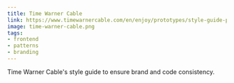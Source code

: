 ```yaml
---
title: Time Warner Cable
link: https://www.timewarnercable.com/en/enjoy/prototypes/style-guide-prototype/styleguide.html
image: time-warner-cable.png
tags:
- frontend
- patterns
- branding
---
```


Time Warner Cable's style guide to ensure brand and code consistency.
